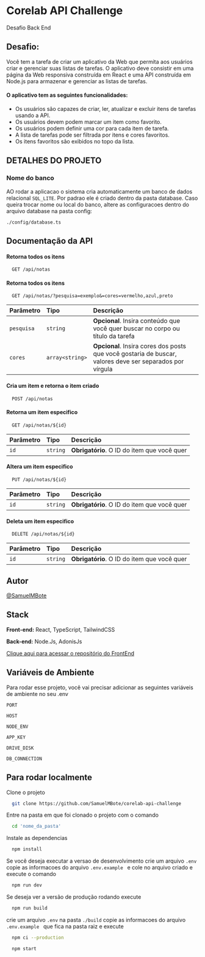
# Corelab API Challenge
Desafio Back End

## Desafio:
Você tem a tarefa de criar um aplicativo da Web que permita aos usuários criar e gerenciar suas listas de tarefas. O aplicativo deve consistir em uma página da Web responsiva construída em React e uma API construída em Node.js para armazenar e gerenciar as listas de tarefas.

#### O aplicativo tem as seguintes funcionalidades:
- Os usuários são capazes de criar, ler, atualizar e excluir itens de tarefas usando a API.
- Os usuários devem podem marcar um item como favorito.
- Os usuários podem definir uma cor para cada item de tarefa.
- A lista de tarefas pode ser filtrada por itens e cores favoritos.
- Os itens favoritos são exibidos no topo da lista.

## DETALHES DO PROJETO

### Nome do banco
AO rodar a aplicacao o sistema cria automaticamente um banco de dados relacional `SQL_LITE`. Por padrao ele é criado dentro da pasta database. Caso queira trocar nome ou local do banco, altere as configuracoes dentro do arquivo database na pasta config:

`./config/database.ts`
## Documentação da API

#### Retorna todos os itens

```http
  GET /api/notas
```

#### Retorna todos os itens

```http
  GET /api/notas/?pesquisa=exemplo&=cores=vermelho,azul,preto
```

| Parâmetro   | Tipo       | Descrição                                   |
| :---------- | :--------- | :------------------------------------------ |
| `pesquisa`      | `string` | **Opcional**. Insira conteúdo que você quer buscar no corpo ou título da tarefa |
| `cores`      | `array<string>` | **Opcional**. Insira cores dos posts que você gostaria de buscar, valores deve ser separados por vírgula |

#### Cria um item e retorna o item criado

```http
  POST /api/notas
```


#### Retorna um item especifico

```http
  GET /api/notas/${id}
```

| Parâmetro   | Tipo       | Descrição                                   |
| :---------- | :--------- | :------------------------------------------ |
| `id`      | `string` | **Obrigatório**. O ID do item que você quer |

#### Altera um item especifico

```http
  PUT /api/notas/${id}
```

| Parâmetro   | Tipo       | Descrição                                   |
| :---------- | :--------- | :------------------------------------------ |
| `id`      | `string` | **Obrigatório**. O ID do item que você quer |

#### Deleta um item especifico

```http
  DELETE /api/notas/${id}
```

| Parâmetro   | Tipo       | Descrição                                   |
| :---------- | :--------- | :------------------------------------------ |
| `id`      | `string` | **Obrigatório**. O ID do item que você quer |

## Autor

[@SamuelMBote](https://github.com/SamuelMBote)


## Stack

**Front-end:** React, TypeScript, TailwindCSS

**Back-end:** Node.Js, AdonisJs

[Clique aqui para acessar o repositório do FrontEnd](https://github.com/SamuelMBote/corelab-web-challenge)


## Variáveis de Ambiente

Para rodar esse projeto, você vai precisar adicionar as seguintes variáveis de ambiente no seu .env

`PORT`

`HOST`

`NODE_ENV`

`APP_KEY`

`DRIVE_DISK`

`DB_CONNECTION`

## Para rodar localmente

Clone o projeto

```bash
  git clone https://github.com/SamuelMBote/corelab-api-challenge
```

Entre na pasta em que foi clonado o projeto com o comando

```bash
  cd 'nome_da_pasta'
```

Instale as dependencias

```bash
  npm install
```

Se você deseja executar a versao de desenvolvimento crie um arquivo `.env` copie as informacoes do arquivo `.env.example ` e cole no arquivo criado e execute o comando

```bash
  npm run dev

```

Se deseja ver a versão de produção rodando execute 

```bash
  npm run build

```

crie um arquivo `.env` na pasta `./build` copie as informacoes do arquivo `.env.example ` que fica na pasta raiz e execute

```bash
  npm ci --production

```

```bash
  npm start

```
